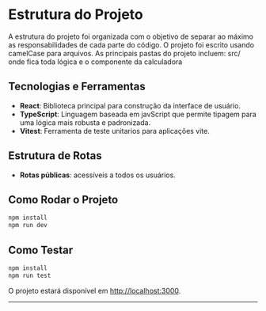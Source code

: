 # Estrutura do Projeto

A estrutura do projeto foi organizada com o objetivo de separar ao máximo as responsabilidades de cada parte do código. O projeto foi escrito usando camelCase para arquivos. As principais pastas do projeto incluem:
src/ onde fica toda lógica e o componente da calculadora

## Tecnologias e Ferramentas

- **React**: Biblioteca principal para construção da interface de usuário.
- **TypeScript**: Linguagem baseada em javScript que permite tipagem para uma lógica mais robusta e padronizada.
- **Vitest**: Ferramenta de teste unitarios para aplicações vite.

## Estrutura de Rotas
- **Rotas públicas**: acessíveis a todos os usuários.


## Como Rodar o Projeto

```bash
npm install
npm run dev
```

## Como Testar

```bash
npm install
npm run test
```

O projeto estará disponível em [http://localhost:3000](http://localhost:3000).

---
